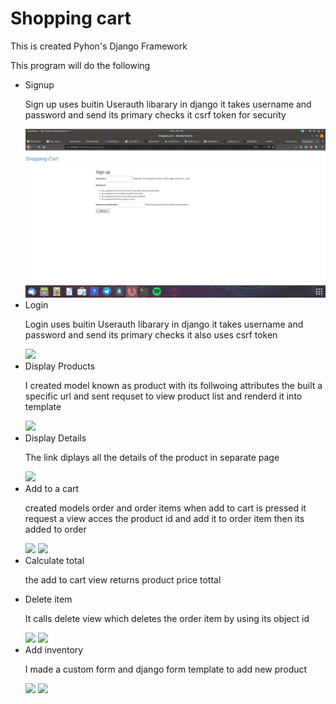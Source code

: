 <h1>Shopping cart</h1>

<p>This is created Pyhon's Django Framework</p>
<p>This program will do the following</p>
 <ul style="list-style-type:disc;">
  <li>Signup</li>
 <p>Sign up uses buitin Userauth libarary in django it takes username and password and send its primary checks it csrf token for security </p>
<img src="img/screen1.png">

 
 
 
 
 
 
 
 
 
 
 
  <li>Login</li>
  <p>Login uses buitin Userauth libarary in django it takes username and password and send its primary checks it also uses csrf token</p>
  <img src="img/sceen3">
 
  <li>Display Products</li>
  <p>I created model known as product with its follwoing attributes the built a specific url and sent requset to view product list
 and renderd it into template</p>
 <img src="img/sceen4">
   <li>Display Details</li>
 <p>The link diplays all the details of the product in  separate page </p>
 <img src="img/sceen5">
 
   
  <li>Add to a cart</li>
  <p>created models order and order items when add to cart is pressed it request a view acces the product id and add it to order item then its added to order</p>
  <img src="img/sceen6">
 <img src="img/sceen7">
  
  <li>Calculate total</li>
  <p>the add to cart view returns product price tottal</p>
  <li>Delete item</li>
  <p>It calls delete view which deletes the order item by using its object id </p>
  <img src="img/sceen8">
 <img src="img/sceen9">
  <li>Add inventory</li>
 <p>I made a custom form and django form template to add new product</p>
 <img src="img/sceen10">
 <img src="img/sceen11">
 
</ul> 
